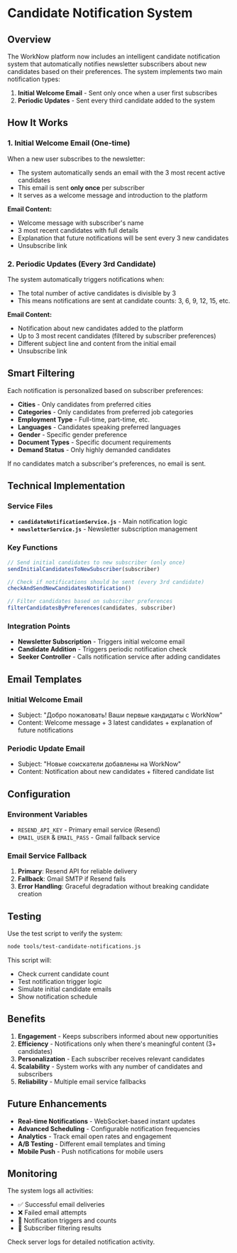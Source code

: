 # Candidate Notification System

## Overview

The WorkNow platform now includes an intelligent candidate notification system that automatically notifies newsletter subscribers about new candidates based on their preferences. The system implements two main notification types:

1. **Initial Welcome Email** - Sent only once when a user first subscribes
2. **Periodic Updates** - Sent every third candidate added to the system

## How It Works

### 1. Initial Welcome Email (One-time)

When a new user subscribes to the newsletter:
- The system automatically sends an email with the 3 most recent active candidates
- This email is sent **only once** per subscriber
- It serves as a welcome message and introduction to the platform

**Email Content:**
- Welcome message with subscriber's name
- 3 most recent candidates with full details
- Explanation that future notifications will be sent every 3 new candidates
- Unsubscribe link

### 2. Periodic Updates (Every 3rd Candidate)

The system automatically triggers notifications when:
- The total number of active candidates is divisible by 3
- This means notifications are sent at candidate counts: 3, 6, 9, 12, 15, etc.

**Email Content:**
- Notification about new candidates added to the platform
- Up to 3 most recent candidates (filtered by subscriber preferences)
- Different subject line and content from the initial email
- Unsubscribe link

## Smart Filtering

Each notification is personalized based on subscriber preferences:

- **Cities** - Only candidates from preferred cities
- **Categories** - Only candidates from preferred job categories  
- **Employment Type** - Full-time, part-time, etc.
- **Languages** - Candidates speaking preferred languages
- **Gender** - Specific gender preference
- **Document Types** - Specific document requirements
- **Demand Status** - Only highly demanded candidates

If no candidates match a subscriber's preferences, no email is sent.

## Technical Implementation

### Service Files

- **`candidateNotificationService.js`** - Main notification logic
- **`newsletterService.js`** - Newsletter subscription management

### Key Functions

```javascript
// Send initial candidates to new subscriber (only once)
sendInitialCandidatesToNewSubscriber(subscriber)

// Check if notifications should be sent (every 3rd candidate)
checkAndSendNewCandidatesNotification()

// Filter candidates based on subscriber preferences
filterCandidatesByPreferences(candidates, subscriber)
```

### Integration Points

- **Newsletter Subscription** - Triggers initial welcome email
- **Candidate Addition** - Triggers periodic notification check
- **Seeker Controller** - Calls notification service after adding candidates

## Email Templates

### Initial Welcome Email
- Subject: "Добро пожаловать! Ваши первые кандидаты с WorkNow"
- Content: Welcome message + 3 latest candidates + explanation of future notifications

### Periodic Update Email  
- Subject: "Новые соискатели добавлены на WorkNow"
- Content: Notification about new candidates + filtered candidate list

## Configuration

### Environment Variables
- `RESEND_API_KEY` - Primary email service (Resend)
- `EMAIL_USER` & `EMAIL_PASS` - Gmail fallback service

### Email Service Fallback
1. **Primary**: Resend API for reliable delivery
2. **Fallback**: Gmail SMTP if Resend fails
3. **Error Handling**: Graceful degradation without breaking candidate creation

## Testing

Use the test script to verify the system:

```bash
node tools/test-candidate-notifications.js
```

This script will:
- Check current candidate count
- Test notification trigger logic
- Simulate initial candidate emails
- Show notification schedule

## Benefits

1. **Engagement** - Keeps subscribers informed about new opportunities
2. **Efficiency** - Notifications only when there's meaningful content (3+ candidates)
3. **Personalization** - Each subscriber receives relevant candidates
4. **Scalability** - System works with any number of candidates and subscribers
5. **Reliability** - Multiple email service fallbacks

## Future Enhancements

- **Real-time Notifications** - WebSocket-based instant updates
- **Advanced Scheduling** - Configurable notification frequencies
- **Analytics** - Track email open rates and engagement
- **A/B Testing** - Different email templates and timing
- **Mobile Push** - Push notifications for mobile users

## Monitoring

The system logs all activities:
- ✅ Successful email deliveries
- ❌ Failed email attempts
- 📧 Notification triggers and counts
- 👤 Subscriber filtering results

Check server logs for detailed notification activity.

